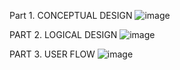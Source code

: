Part 1. CONCEPTUAL DESIGN 
![image](https://user-images.githubusercontent.com/105135459/206810912-ba89e719-caa1-4c63-a2b3-6edba382f9ae.png)

PART 2. LOGICAL DESIGN
![image](https://user-images.githubusercontent.com/105135459/206810901-dbd3e428-1910-42e5-a244-9335dfe81e6f.png)

PART 3. USER FLOW
![image](https://user-images.githubusercontent.com/105135459/206810922-b5b00fbb-a426-452c-a55f-86799b436e2c.png)
